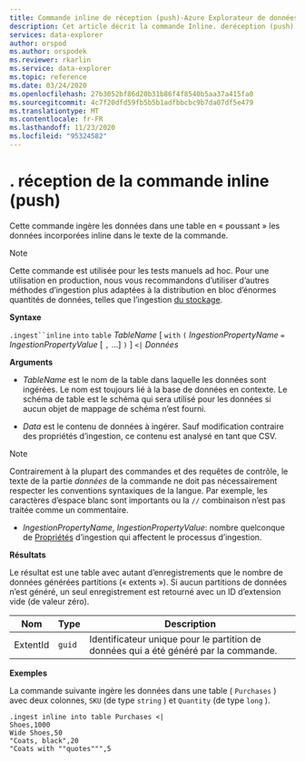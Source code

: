 ```yaml
---
title: Commande inline de réception (push)-Azure Explorateur de données
description: Cet article décrit la commande Inline. deréception (push).
services: data-explorer
author: orspod
ms.author: orspodek
ms.reviewer: rkarlin
ms.service: data-explorer
ms.topic: reference
ms.date: 03/24/2020
ms.openlocfilehash: 27b3052bf86d20b31b86f4f8540b5aa37a415fa0
ms.sourcegitcommit: 4c7f20dfd59fb5b5b1adfbbcbc9b7da07df5e479
ms.translationtype: MT
ms.contentlocale: fr-FR
ms.lasthandoff: 11/23/2020
ms.locfileid: "95324582"
---
```

# <a name="ingest-inline-command-push"></a>. réception de la commande inline (push)

Cette commande ingère les données dans une table en « poussant » les données incorporées inline dans le texte de la commande.

> [!NOTE]
> Cette commande est utilisée pour les tests manuels ad hoc.
> Pour une utilisation en production, nous vous recommandons d’utiliser d’autres méthodes d’ingestion plus adaptées à la distribution en bloc d’énormes quantités de données, telles que l’ingestion [du stockage](./ingest-from-storage.md).

**Syntaxe**

`.ingest``inline` `into` `table` *TableName* [ `with` `(` *IngestionPropertyName* `=` *IngestionPropertyValue* [ `,` ...] `)` ] `<|` *Données*

**Arguments**

* *TableName* est le nom de la table dans laquelle les données sont ingérées.
  Le nom est toujours lié à la base de données en contexte.
  Le schéma de table est le schéma qui sera utilisé pour les données si aucun objet de mappage de schéma n’est fourni.

* *Data* est le contenu de données à ingérer. Sauf modification contraire des propriétés d’ingestion, ce contenu est analysé en tant que CSV.
 
 > [!NOTE]
 > Contrairement à la plupart des commandes et des requêtes de contrôle, le texte de la partie *données* de la commande ne doit pas nécessairement respecter les conventions syntaxiques de la langue. Par exemple, les caractères d’espace blanc sont importants ou la `//` combinaison n’est pas traitée comme un commentaire.

* *IngestionPropertyName*, *IngestionPropertyValue*: nombre quelconque de [Propriétés](../../../ingestion-properties.md) d’ingestion qui affectent le processus d’ingestion.

**Résultats**

Le résultat est une table avec autant d’enregistrements que le nombre de données générées partitions (« extents »).
Si aucun partitions de données n’est généré, un seul enregistrement est retourné avec un ID d’extension vide (de valeur zéro).

|Nom       |Type      |Description                                                               |
|-----------|----------|--------------------------------------------------------------------------|
|ExtentId   |`guid`    |Identificateur unique pour le partition de données qui a été généré par la commande.|

**Exemples**

La commande suivante ingère les données dans une table ( `Purchases` ) avec deux colonnes, `SKU` (de type `string` ) et `Quantity` (de type `long` ).

```kusto
.ingest inline into table Purchases <|
Shoes,1000
Wide Shoes,50
"Coats, black",20
"Coats with ""quotes""",5
```

<!--
You can generate inline ingests commands using the Kusto.Data client library. 
Compression lets you embed new lines in quoted fields.
    Kusto.Data.Common.CslCommandGenerator.GenerateTableIngestPushCommand(tableName, compressed: true, csvData: csvStream);
-->